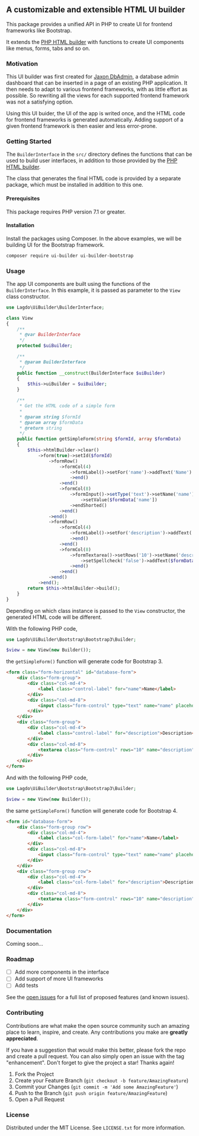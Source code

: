 ## A customizable and extensible HTML UI builder

This package provides a unified API in PHP to create UI for frontend frameworks like Bootstrap.

It extends the [PHP HTML builder](https://github.com/avplab/php-html-builder) with functions to create UI components like menus, forms, tabs and so on.

### Motivation

This UI builder was first created for [Jaxon DbAdmin](https://github.com/lagdo/jaxon-dbadmin), a database admin dashboard that can be inserted in a page of an existing PHP application.
It then needs to adapt to various frontend frameworks, with as little effort as possible.
So rewriting all the views for each supported frontend framework was not a satisfying option.

Using this UI buider, the UI of the app is writed once, and the HTML code for frontend frameworks is generated automatically.
Adding support of a given frontend framework is then easier and less error-prone.

<!-- GETTING STARTED -->
### Getting Started

The `BuilderInterface` in the `src/` directory defines the functions that can be used to build user interfaces, in addition to those provided by the [PHP HTML builder](https://github.com/avplab/php-html-builder).

The class that generates the final HTML code is provided by a separate package, which must be installed in addition to this one.

#### Prerequisites

This package requires PHP version 7.1 or greater.

#### Installation

Install the packages using Composer.
In the above examples, we will be building UI for the Bootstrap framework.

```bash
composer require ui-builder ui-builder-bootstrap
```

### Usage

The app UI components are built using the functions of the `BuilderInterface`.
In this example, it is passed as parameter to the `View` class constructor.

```php
use Lagdo\UiBuilder\BuilderInterface;

class View
{
    /**
     * @var BuilderInterface
     */
    protected $uiBuilder;

    /**
     * @param BuilderInterface
     */
    public function __construct(BuilderInterface $uiBuilder)
    {
        $this->uiBuilder = $uiBuilder;
    }

    /**
     * Get the HTML code of a simple form
     *
     * @param string $formId
     * @param array $formData
     * @return string
     */
    public function getSimpleForm(string $formId, array $formData)
    {
        $this->htmlBuilder->clear()
            ->form(true)->setId($formId)
                ->formRow()
                    ->formCol(4)
                        ->formLabel()->setFor('name')->addText('Name')
                        ->end()
                    ->end()
                    ->formCol(8)
                        ->formInput()->setType('text')->setName('name')->setPlaceholder('Name')
                            ->setValue($formData['name'])
                        ->endShorted()
                    ->end()
                ->end()
                ->formRow()
                    ->formCol(4)
                        ->formLabel()->setFor('description')->addText('Description')
                        ->end()
                    ->end()
                    ->formCol(8)
                        ->formTextarea()->setRows('10')->setName('description')->setWrap('on')
                            ->setSpellcheck('false')->addText($formData['description'])
                        ->end()
                    ->end()
                ->end()
            ->end();
        return $this->htmlBuilder->build();
    }
}
```

Depending on which class instance is passed to the `View` constructor, the generated HTML code will be different.

With the following PHP code,
```php
use Lagdo\UiBuilder\Bootstrap\Bootstrap3\Builder;

$view = new View(new Builder());
```
the `getSimpleForm()` function will generate code for Bootstrap 3.
```html
<form class="form-horizontal" id="database-form">
    <div class="form-group">
        <div class="col-md-4">
            <label class="control-label" for="name">Name</label>
        </div>
        <div class="col-md-8">
            <input class="form-control" type="text" name="name" placeholder="Name" value="" />
        </div>
    </div>
    <div class="form-group">
        <div class="col-md-4">
            <label class="control-label" for="description">Description</label>
        </div>
        <div class="col-md-8">
            <textarea class="form-control" rows="10" name="description" wrap="on" spellcheck="false"></textarea>
        </div>
    </div>
</form>
```

And with the following PHP code,
```php
use Lagdo\UiBuilder\Bootstrap\Bootstrap3\Builder;

$view = new View(new Builder());
```
the same `getSimpleForm()` function will generate code for Bootstrap 4.
```html
<form id="database-form">
    <div class="form-group row">
        <div class="col-md-4">
            <label class="col-form-label" for="name">Name</label>
        </div>
        <div class="col-md-8">
            <input class="form-control" type="text" name="name" placeholder="Name" value="" />
        </div>
    </div>
    <div class="form-group row">
        <div class="col-md-4">
            <label class="col-form-label" for="description">Description</label>
        </div>
        <div class="col-md-8">
            <textarea class="form-control" rows="10" name="description" wrap="on" spellcheck="false"></textarea>
        </div>
    </div>
</form>
```

### Documentation

Coming soon...

### Roadmap

- [ ] Add more components in the interface
- [ ] Add support of more UI frameworks
- [ ] Add tests

See the [open issues](https://github.com/lagdo/ui-builder/issues) for a full list of proposed features (and known issues).

### Contributing

Contributions are what make the open source community such an amazing place to learn, inspire, and create. Any contributions you make are **greatly appreciated**.

If you have a suggestion that would make this better, please fork the repo and create a pull request. You can also simply open an issue with the tag "enhancement".
Don't forget to give the project a star! Thanks again!

1. Fork the Project
2. Create your Feature Branch (`git checkout -b feature/AmazingFeature`)
3. Commit your Changes (`git commit -m 'Add some AmazingFeature'`)
4. Push to the Branch (`git push origin feature/AmazingFeature`)
5. Open a Pull Request

### License

Distributed under the MIT License. See `LICENSE.txt` for more information.
